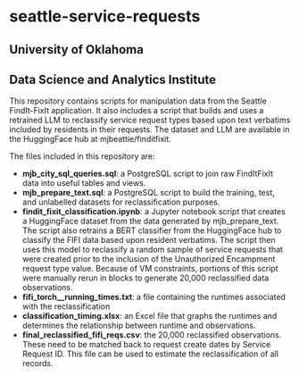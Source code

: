 # seattle-service-requests
## University of Oklahoma
## Data Science and Analytics Institute

This repository contains scripts for manipulation data from the Seattle FindIt-FixIt application.  It also includes a script that builds and uses a retrained LLM to reclassify service request types based upon text verbatims included by residents in their requests.  The dataset and LLM are available in the HuggingFace hub at mjbeattie/finditfixit.

The files included in this repository are:
+ __mjb_city_sql_queries.sql__:  a PostgreSQL script to join raw FindItFixIt data into useful tables and views.
+ __mjb_prepare_text.sql__:  a PostgreSQL script to build the training, test, and unlabelled datasets for reclassification purposes.
+ __findit_fixit_classification.ipynb__: a Jupyter notebook script that creates a HuggingFace dataset from the data generated by mjb_prepare_text.  The script also retrains a BERT classifier from the HuggingFace hub to classify the FIFI data based upon resident verbatims.  The script then uses this model to reclassify a random sample of service requests that were created prior to the inclusion of the Unauthorized Encampment request type value.  Because of VM constraints, portions of this script were manually rerun in blocks to generate 20,000 reclassified data observations.
+ __fifi_torch__running_times.txt__: a file containing the runtimes associated with the reclassification
+ __classification_timing.xlsx__: an Excel file that graphs the runtimes and determines the relationship between runtime and observations.
+ __final_reclassified_fifi_reqs.csv__: the 20,000 reclassified observations.  These need to be matched back to request create dates by Service Request ID.  This file can be used to estimate the reclassification of all records.
 
